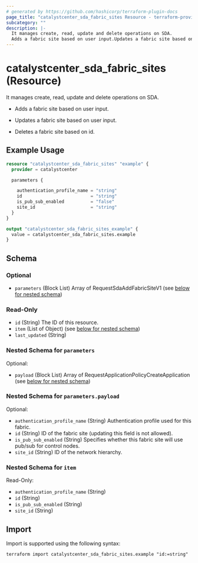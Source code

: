 ```yaml
---
# generated by https://github.com/hashicorp/terraform-plugin-docs
page_title: "catalystcenter_sda_fabric_sites Resource - terraform-provider-catalystcenter"
subcategory: ""
description: |-
  It manages create, read, update and delete operations on SDA.
  Adds a fabric site based on user input.Updates a fabric site based on user input.Deletes a fabric site based on id.
---
```


# catalystcenter_sda_fabric_sites (Resource)

It manages create, read, update and delete operations on SDA.

- Adds a fabric site based on user input.

- Updates a fabric site based on user input.

- Deletes a fabric site based on id.

## Example Usage

```terraform
resource "catalystcenter_sda_fabric_sites" "example" {
  provider = catalystcenter

  parameters {

    authentication_profile_name = "string"
    id                          = "string"
    is_pub_sub_enabled          = "false"
    site_id                     = "string"
  }
}

output "catalystcenter_sda_fabric_sites_example" {
  value = catalystcenter_sda_fabric_sites.example
}
```

<!-- schema generated by tfplugindocs -->
## Schema

### Optional

- `parameters` (Block List) Array of RequestSdaAddFabricSiteV1 (see [below for nested schema](#nestedblock--parameters))

### Read-Only

- `id` (String) The ID of this resource.
- `item` (List of Object) (see [below for nested schema](#nestedatt--item))
- `last_updated` (String)

<a id="nestedblock--parameters"></a>
### Nested Schema for `parameters`

Optional:

- `payload` (Block List) Array of RequestApplicationPolicyCreateApplication (see [below for nested schema](#nestedblock--parameters--payload))

<a id="nestedblock--parameters--payload"></a>
### Nested Schema for `parameters.payload`

Optional:

- `authentication_profile_name` (String) Authentication profile used for this fabric.
- `id` (String) ID of the fabric site (updating this field is not allowed).
- `is_pub_sub_enabled` (String) Specifies whether this fabric site will use pub/sub for control nodes.
- `site_id` (String) ID of the network hierarchy.



<a id="nestedatt--item"></a>
### Nested Schema for `item`

Read-Only:

- `authentication_profile_name` (String)
- `id` (String)
- `is_pub_sub_enabled` (String)
- `site_id` (String)

## Import

Import is supported using the following syntax:

```shell
terraform import catalystcenter_sda_fabric_sites.example "id:=string"
```
